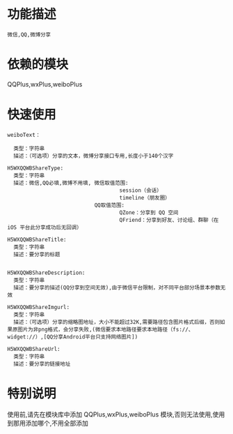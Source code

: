 # 功能描述

    微信,QQ,微博分享
    

# 依赖的模块

  QQPlus,wxPlus,weiboPlus 

# 快速使用
    weiboText：

      类型：字符串
      描述：（可选项）分享的文本，微博分享接口专用,长度小于140个汉字

    H5WXQQWBShareType:
      类型：字符串
      描述：微信,QQ必填,微博不用填, 微信取值范围:
                                        session（会话）
                                        timeline（朋友圈）
                                QQ取值范围:
                                        QZone：分享到 QQ 空间
                                        QFriend：分享到好友、讨论组、群聊（在 iOS 平台此分享成功后无回调）

    H5WXQQWBShareTitle:
      类型：字符串
      描述：要分享的标题
    

    H5WXQQWBShareDescription:
      类型：字符串
      描述：要分享的描述(QQ分享到空间无效),由于微信平台限制，对不同平台部分场景本参数无效

    H5WXQQWBShareImgurl:
      类型：字符串
      描述：（可选项）分享的缩略图地址，大小不能超过32K,需要路径包含图片格式后缀，否则如果原图片为非png格式，会分享失败,(微信要求本地路径要求本地路径（fs://、widget://）,[QQ分享Android平台只支持网络图片])

    H5WXQQWBShareUrl:
      类型：字符串
      描述：要分享的链接地址
# 特别说明
  使用前,请先在模块库中添加 QQPlus,wxPlus,weiboPlus 模块,否则无法使用,使用到那用添加哪个,不用全部添加